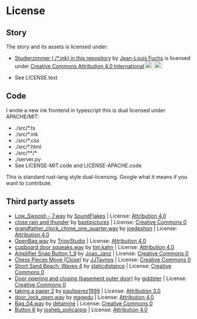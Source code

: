 # License

## Story

The story and its assets is licensed under:

- <p xmlns:cc="http://creativecommons.org/ns#" xmlns:dct="http://purl.org/dc/terms/"><a property="dct:title" rel="cc:attributionURL" href="https://github.com/rhizoome/studierzimmer/blob/main/studierzimmer.ink">Studierzimmer (./*.ink) in this repository</a> by <a rel="cc:attributionURL dct:creator" property="cc:attributionName" href="https://rhizoome.ch">Jean-Louis Fuchs</a> is licensed under <a href="https://creativecommons.org/licenses/by/4.0/?ref=chooser-v1" target="_blank" rel="license noopener noreferrer" style="display:inline-block;">Creative Commons Attribution 4.0 International<img style="height:22px!important;margin-left:3px;vertical-align:text-bottom;" src="https://mirrors.creativecommons.org/presskit/icons/cc.svg?ref=chooser-v1" alt=""><img style="height:22px!important;margin-left:3px;vertical-align:text-bottom;" src="https://mirrors.creativecommons.org/presskit/icons/by.svg?ref=chooser-v1" alt=""></a></p>
- See LICENSE.text

## Code

I wrote a new ink frontend in typescript this is dual licensed under APACHE/MIT:

- ./src/*.ts
- ./src/*.ink
- ./src/*.css
- ./src/*.html
- ./src/**/*
- ./server.py
- See LICENSE-MIT.code and LICENSE-APACHE.code

This is standard rust-lang style dual-licensing. Google what it means if you want to contribute.

## Third party assets

- <a href="https://freesound.org/people/SoundFlakes/sounds/416478/">Low_Swoosh - 7.wav</a> by <a href="https://freesound.org/people/SoundFlakes/">SoundFlakes</a> | License: <a href="https://creativecommons.org/licenses/by/4.0/">Attribution 4.0</a>
- <a href="https://freesound.org/people/bastipictures/sounds/243776/">close rain and thunder</a> by <a href="https://freesound.org/people/bastipictures/">bastipictures</a> | License: <a href="http://creativecommons.org/publicdomain/zero/1.0/">Creative Commons 0</a>
- <a href="https://freesound.org/people/joedeshon/sounds/163371/">grandfather_clock_chime_one_quarter.wav</a> by <a href="https://freesound.org/people/joedeshon/">joedeshon</a> | License: <a href="https://creativecommons.org/licenses/by/4.0/">Attribution 4.0</a>
- <a href="https://freesound.org/people/TriqyStudio/sounds/467604/">OpenBag.wav</a> by <a href="https://freesound.org/people/TriqyStudio/">TriqyStudio</a> | License: <a href="https://creativecommons.org/licenses/by/4.0/">Attribution 4.0</a>
- <a href="https://freesound.org/people/tim.kahn/sounds/108784/">cupboard door squeaks.wav</a> by <a href="https://freesound.org/people/tim.kahn/">tim.kahn</a> | License: <a href="https://creativecommons.org/licenses/by/4.0/">Attribution 4.0</a>
- <a href="https://freesound.org/people/Joao_Janz/sounds/477519/">Amplifier Snap Button 1_9</a> by <a href="https://freesound.org/people/Joao_Janz/">Joao_Janz</a> | License: <a href="http://creativecommons.org/publicdomain/zero/1.0/">Creative Commons 0</a>
- <a href="https://freesound.org/people/JJTaynos/sounds/733927/">Chess Pieces Move (Close)</a> by <a href="https://freesound.org/people/JJTaynos/">JJTaynos</a> | License: <a href="http://creativecommons.org/publicdomain/zero/1.0/">Creative Commons 0</a>
- <a href="https://freesound.org/people/staticdistance/sounds/717147/">Short Sand Beach: Waves 4</a> by <a href="https://freesound.org/people/staticdistance/">staticdistance</a> | License: <a href="http://creativecommons.org/publicdomain/zero/1.0/">Creative Commons 0</a>
- <a href="https://freesound.org/people/giddster/sounds/661997/">Door opening and closing (basement outer door)</a> by <a href="https://freesound.org/people/giddster/">giddster</a> | License: <a href="http://creativecommons.org/publicdomain/zero/1.0/">Creative Commons 0</a>
- <a href="https://freesound.org/people/pauliperez1999/sounds/428748/">taking a paper 2</a> by <a href="https://freesound.org/people/pauliperez1999/">pauliperez1999</a> | License: <a href="http://creativecommons.org/licenses/by/3.0/">Attribution 3.0</a>
- <a href="https://freesound.org/people/magedu/sounds/367423/">door_lock_open.wav</a> by <a href="https://freesound.org/people/magedu/">magedu</a> | License: <a href="https://creativecommons.org/licenses/by/4.0/">Attribution 4.0</a>
- <a href="https://freesound.org/people/detamine/sounds/458372/">Bag_04.wav</a> by <a href="https://freesound.org/people/detamine/">detamine</a> | License: <a href="http://creativecommons.org/publicdomain/zero/1.0/">Creative Commons 0</a>
- <a href="https://freesound.org/people/josheb_policarpio/sounds/613405/">Button 6</a> by <a href="https://freesound.org/people/josheb_policarpio/">josheb_policarpio</a> | License: <a href="https://creativecommons.org/licenses/by/4.0/">Attribution 4.0</a>
